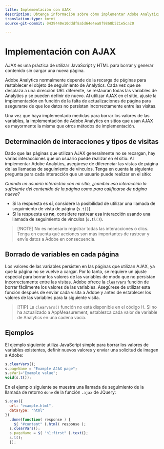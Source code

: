 ```yaml
---
title: Implementación con AJAX
description: Obtenga información sobre cómo implementar Adobe Analytics en un sitio mediante AJAX.
translation-type: tm+mt
source-git-commit: 0439440e10dddf8a5d64e4ea8f9868b521e5ca20

---
```



# Implementación con AJAX

AJAX es una práctica de utilizar JavaScript y HTML para borrar y generar contenido sin cargar una nueva página.

Adobe Analytics normalmente depende de la recarga de páginas para restablecer el objeto de seguimiento de Analytics. Cada vez que se desplaza a una dirección URL diferente, se restauran todas las variables de Analytics y se pueden definir de nuevo. Al utilizar AJAX en el sitio, ajuste la implementación en función de la falta de actualizaciones de página para asegurarse de que los datos no persistan incorrectamente entre las visitas.

Una vez que haya implementado medidas para borrar los valores de las variables, la implementación de Adobe Analytics en sitios que usan AJAX es mayormente la misma que otros métodos de implementación.

## Determinación de interacciones y tipos de visitas

Dado que las páginas que utilizan AJAX generalmente no se recargan, hay varias interacciones que un usuario puede realizar en el sitio. Al implementar Adobe Analytics, asegúrese de diferenciar las vistas de página de las llamadas de seguimiento de vínculos. Tenga en cuenta la siguiente pregunta para cada interacción que un usuario puede realizar en el sitio:

*Cuando un usuario interactúa con mi sitio, ¿cambia esa interacción lo suficiente del contenido de la página como para calificarse de página nueva?*

* Si la respuesta es **sí**, considere la posibilidad de utilizar una llamada de seguimiento de vista de página (`s.t()`).
* Si la respuesta es **no**, considere rastrear esa interacción usando una llamada de seguimiento de vínculos (`s.tl()`).

> [!NOTE] No es necesario registrar todas las interacciones o clics. Tenga en cuenta qué acciones son más importantes de rastrear y envíe datos a Adobe en consecuencia.

## Borrado de variables en cada página

Los valores de las variables persisten en las páginas que utilizan AJAX, ya que la página no se vuelve a cargar. Por lo tanto, se requiere un ajuste especial para borrar los valores de las variables de modo que no persistan incorrectamente entre las visitas. Adobe ofrece la [`clearVars`](../vars/functions/clearvars.md) función de borrar fácilmente los valores de las variables. Asegúrese de utilizar esta función después de enviar cada visita a Adobe y antes de establecer los valores de las variables para la siguiente visita.

> [!TIP] La `clearVars()` función no está disponible en el código H. Si no ha actualizado a AppMeasurement, establezca cada valor de variable de Analytics en una cadena vacía.

## Ejemplos

El ejemplo siguiente utiliza JavaScript simple para borrar los valores de variables existentes, definir nuevos valores y enviar una solicitud de imagen a Adobe:

```js
s.clearVars();
s.pageName = "Example AJAX page";
s.eVar1="Example value";
void(s.t());
```

En el ejemplo siguiente se muestra una llamada de seguimiento de la llamada de retorno `done` de la función `.ajax` de JQuery:

```js
$.ajax({
  url: "example.html",
  dataType: "html"
})
  .done(function( response ) {
    $( "#content" ).html( response );
  s.clearVars();
  s.pageName = $( "h1:first" ).text();
  s.t();
  });
```

